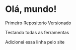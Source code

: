 # Olá, mundo!
 Primeiro Repositorio Versionado
 
 Testando todas as ferramentas

Adicionei essa linha pelo site
